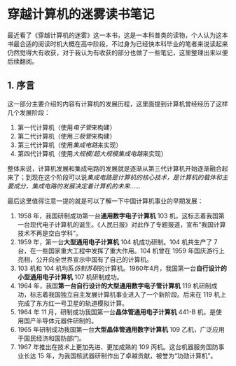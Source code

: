 # 穿越计算机的迷雾读书笔记

最近看了《穿越计算机的迷雾》这一本书，这是一本科普类的读物，个人认为这本书最合适的阅读时机大概在高中阶段，不过身为已经快本科毕业的笔者来说读起来仍然觉得大有收获，对于我认为有收获的部分也做了一些笔记，这里整理出来以便后续翻阅。

## 1. 序言

这一部分主要介绍的内容有计算机的发展历程，这里面提到计算机曾经经历了这样几个发展阶段：

1. 第一代计算机（使用*电子管*来构建）
2. 第二代计算机（使用*三极管*来构建）
3. 第三代计算机（使用*集成电路*来实现）
4. 第四代计算机（使用*大规模/超大规模集成电路*来实现）

整体来说，计算机发展和集成电路的发展就是逐渐从第三代计算机开始逐渐融合起来了；到现在这个阶段可以说*集成电路是计算机的核心技术，是计算机的载体和主要成分，集成电路的发展决定着计算机的未来*……


最后这里值得注意一提的就是可以了解一下中国计算机事业的早期发展：

1. 1958 年，我国研制成功第一台**通用数字电子计算机** 103 机，这标志着我国第一台现代电子计算机的诞生。《人民日报》对此作了专题报道，宣布“我国计算技术不再是空白学科”。
2. 1959 年，第一台**大型通用电子计算机** 104 机成功研制。104 机共生产了 7 台，在一些国家重大工程中发挥了重大作用。104 机曾在 1959 年国庆游行上亮相，公开向全世界宣示中国有了自己的计算机。
3. 103 机和 104 机均系*仿制苏联*的计算机。1960年4月，我国第一台**自行设计的小型通用电子计算机** 107 机研制成功。
4. 1964 年，我国**第一台自行设计的大型通用数字电子管计算机** 119 机研制成功，标志着我国独立自主发展计算机事业进入了一个新阶段。后来在 119 机上完成了东方红一号卫星的轨道模拟计算。
5. 1964 年 11 月，研制成功我国第一台**晶体管通用电子计算机** 441-B 机，是使用国产半导体元器件研制的。
6. 1965 年研制成功我国第一台**大型晶体管通用数字计算机** 109 乙机，广泛应用于国民经济和国防部门。
7. 1967 年推出在技术上更加先进、更加成熟的 109 丙机。这台机器服务国防事业长达 15 年，为我国核武器研制作出了卓越贡献，被誉为“功勋计算机”。
